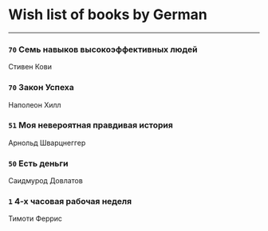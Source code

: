 # Wish list of books by German
---

### `70` Семь навыков высокоэффективных людей
Стивен Кови

### `70` Закон Успеха
Наполеон Хилл

### `51` Моя невероятная правдивая история
Арнольд Шварцнеггер

### `50` Есть деньги
Саидмурод Довлатов

### `1` 4-х часовая рабочая неделя
Тимоти Феррис

